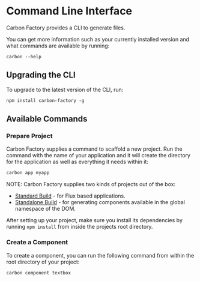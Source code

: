 # Command Line Interface

Carbon Factory provides a CLI to generate files.

You can get more information such as your currently installed version and what commands are available by running:

```
carbon --help
```

## Upgrading the CLI

To upgrade to the latest version of the CLI, run:

```
npm install carbon-factory -g
```

## Available Commands

### Prepare Project

Carbon Factory supplies a command to scaffold a new project. Run the command with the name of your application and it will create the directory for the application as well as everything it needs within it:

```bash
carbon app myapp
```

NOTE: Carbon Factory supplies two kinds of projects out of the box:

* [Standard Build](standard-build.md) - for Flux based applications.
* [Standalone Build](standalone-build.md) - for generating components available in the global namespace of the DOM.

After setting up your project, make sure you install its dependencies by running `npm install` from inside the projects root directory.

### Create a Component

To create a component, you can run the following command from within the root directory of your project:

```bash
carbon component textbox
```
